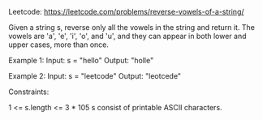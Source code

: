 Leetcode: https://leetcode.com/problems/reverse-vowels-of-a-string/

Given a string s, reverse only all the vowels in the string and return it.
The vowels are 'a', 'e', 'i', 'o', and 'u', and they can appear in both lower and upper cases, more than once.

 

Example 1:
Input: s = "hello"
Output: "holle"

Example 2:
Input: s = "leetcode"
Output: "leotcede"
 

Constraints:

1 <= s.length <= 3 * 105
s consist of printable ASCII characters.
